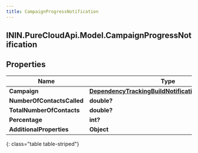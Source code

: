 ```yaml
---
title: CampaignProgressNotification
---
```

## ININ.PureCloudApi.Model.CampaignProgressNotification

## Properties

|Name | Type | Description | Notes|
|------------ | ------------- | ------------- | -------------|
| **Campaign** | [**DependencyTrackingBuildNotificationNotificationUser**](DependencyTrackingBuildNotificationNotificationUser.html) |  | [optional] |
| **NumberOfContactsCalled** | **double?** |  | [optional] |
| **TotalNumberOfContacts** | **double?** |  | [optional] |
| **Percentage** | **int?** |  | [optional] |
| **AdditionalProperties** | **Object** |  | [optional] |
{: class="table table-striped"}


